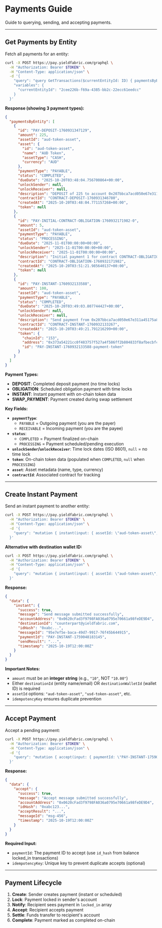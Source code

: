 # Payments Guide

Guide to querying, sending, and accepting payments.

---

## Get Payments by Entity

Fetch all payments for an entity:

```bash
curl -X POST https://pay.yieldfabric.com/graphql \
  -H "Authorization: Bearer $TOKEN" \
  -H "Content-Type: application/json" \
  -d '{
    "query": "query GetTransactions($currentEntityId: ID) { paymentsByEntity(currentEntityId: $currentEntityId) { id amount assetId asset { id name assetType currency } paymentType status dueDate unlockSender unlockReceiver description contractId createdAt token { chainId address id } payee { entity { id name } wallet { id name } token { chainId address id } } payer { entity { id name } wallet { id name } token { chainId address id } } } }",
    "variables": {
      "currentEntityId": "2cee226b-f69a-4385-bb2c-22ecc61eedcc"
    }
  }'
```

**Response (showing 3 payment types):**
```json
{
  "paymentsByEntity": [
    {
      "id": "PAY-DEPOSIT-1760931347129",
      "amount": 225,
      "assetId": "aud-token-asset",
      "asset": {
        "id": "aud-token-asset",
        "name": "AUD Token",
        "assetType": "CASH",
        "currency": "AUD"
      },
      "paymentType": "PAYABLE",
      "status": "COMPLETED",
      "dueDate": "2025-10-20T03:48:04.756700864+00:00",
      "unlockSender": null,
      "unlockReceiver": null,
      "description": "DEPOSIT of 225 to account 0x207bbca7acd050e67e311a45175a8cb0cb0b7396",
      "contractId": "CONTRACT-DEPOSIT-1760931346780",
      "createdAt": "2025-10-20T03:48:04.771157268+00:00",
      "token": null
    },
    {
      "id": "PAY-INITIAL-CONTRACT-OBLIGATION-1760932171982-0",
      "amount": 5,
      "assetId": "aud-token-asset",
      "paymentType": "PAYABLE",
      "status": "PROCESSING",
      "dueDate": "2025-11-01T00:00:00+00:00",
      "unlockSender": "2025-11-01T00:00:00+00:00",
      "unlockReceiver": "2025-11-01T00:00:00+00:00",
      "description": "Initial payment 1 for contract CONTRACT-OBLIGATION-1760932171982",
      "contractId": "CONTRACT-OBLIGATION-1760932171982",
      "createdAt": "2025-10-20T03:51:21.985640137+00:00",
      "token": null
    },
    {
      "id": "PAY-INSTANT-1760932133588",
      "amount": 100,
      "assetId": "aud-token-asset",
      "paymentType": "PAYABLE",
      "status": "COMPLETED",
      "dueDate": "2025-10-20T03:49:03.807744427+00:00",
      "unlockSender": null,
      "unlockReceiver": null,
      "description": "Send payment from 0x207bbca7acd050e67e311a45175a8cb0cb0b7396 to 0xfbc4e5c907bc67c7f47393b8082ce05b0111fb19",
      "contractId": "CONTRACT-INSTANT-1760932133267",
      "createdAt": "2025-10-20T03:49:21.791216299+00:00",
      "token": {
        "chainId": "153",
        "address": "0x373a54221cc0f483757f527a4f586ff2b804833f8afbecbfc22476a5806dd0dc",
        "id": "PAY-INSTANT-1760932133588-payment-token"
      }
    }
  ]
}
```

**Payment Types:**
- **DEPOSIT**: Completed deposit payment (no time locks)
- **OBLIGATION**: Scheduled obligation payment with time locks
- **INSTANT**: Instant payment with on-chain token data
- **SWAP_PAYMENT**: Payment created during swap settlement

**Key Fields:**
- **`paymentType`**: 
  - `PAYABLE` = Outgoing payment (you are the payer)
  - `RECEIVABLE` = Incoming payment (you are the payee)
- **`status`**: 
  - `COMPLETED` = Payment finalized on-chain
  - `PROCESSING` = Payment scheduled/pending execution
- **`unlockSender`/`unlockReceiver`**: Time lock dates (ISO 8601), `null` = no time lock
- **`token`**: On-chain token data (populated when `COMPLETED`, `null` when `PROCESSING`)
- **`asset`**: Asset metadata (name, type, currency)
- **`contractId`**: Associated contract for tracking

---

## Create Instant Payment

Send an instant payment to another entity:

```bash
curl -X POST https://pay.yieldfabric.com/graphql \
  -H "Authorization: Bearer $TOKEN" \
  -H "Content-Type: application/json" \
  -d '{
    "query": "mutation { instant(input: { assetId: \"aud-token-asset\", amount: \"10\", destinationId: \"counterpart@yieldfabric.com\", idempotencyKey: \"instant-payment-001\" }) { success message accountAddress destinationId idHash messageId paymentId sendResult timestamp } }"
  }'
```

**Alternative with destination wallet ID:**
```bash
curl -X POST https://pay.yieldfabric.com/graphql \
  -H "Authorization: Bearer $TOKEN" \
  -H "Content-Type: application/json" \
  -d '{
    "query": "mutation { instant(input: { assetId: \"aud-token-asset\", amount: \"10\", destinationWalletId: \"wallet-id-here\", idempotencyKey: \"instant-payment-002\" }) { success message accountAddress destinationId idHash messageId paymentId sendResult timestamp } }"
  }'
```

**Response:**
```json
{
  "data": {
    "instant": {
      "success": true,
      "message": "Send message submitted successfully",
      "accountAddress": "0x0620cFad3f9798FA036a0795e70661a98feDE9D4",
      "destinationId": "counterpart@yieldfabric.com",
      "idHash": "0xabc...",
      "messageId": "95e7ef5e-baca-49d7-9917-76f45b644915",
      "paymentId": "PAY-INSTANT-1759048183145",
      "sendResult": "...",
      "timestamp": "2025-10-19T12:00:00Z"
    }
  }
}
```

**Important Notes:**
- `amount` must be an **integer string** (e.g., `"10"`, NOT `"10.00"`)
- Either `destinationId` (entity name/email) OR `destinationWalletId` (wallet ID) is required
- `assetId` options: `"aud-token-asset"`, `"usd-token-asset"`, etc.
- `idempotencyKey` ensures duplicate prevention

---

## Accept Payment

Accept a pending payment:

```bash
curl -X POST https://pay.yieldfabric.com/graphql \
  -H "Authorization: Bearer $TOKEN" \
  -H "Content-Type: application/json" \
  -d '{
    "query": "mutation { accept(input: { paymentId: \"PAY-INSTANT-1759048183145\", idempotencyKey: \"accept-payment-001\" }) { success message accountAddress idHash acceptResult messageId timestamp } }"
  }'
```

**Response:**
```json
{
  "data": {
    "accept": {
      "success": true,
      "message": "Accept message submitted successfully",
      "accountAddress": "0x0620cFad3f9798FA036a0795e70661a98feDE9D4",
      "idHash": "0xabc123...",
      "acceptResult": "...",
      "messageId": "msg-456",
      "timestamp": "2025-10-19T12:00:00Z"
    }
  }
}
```

**Required Input:**
- `paymentId`: The payment ID to accept (use `id_hash` from balance locked_in transactions)
- `idempotencyKey`: Unique key to prevent duplicate accepts (optional)

---

## Payment Lifecycle

1. **Create**: Sender creates payment (instant or scheduled)
2. **Lock**: Payment locked in sender's account
3. **Notify**: Recipient sees payment in `locked_in` array
4. **Accept**: Recipient accepts payment
5. **Settle**: Funds transfer to recipient's account
6. **Complete**: Payment marked as completed on-chain

